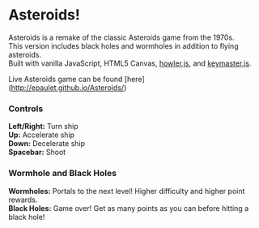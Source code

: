 # Asteroids!

Asteroids is a remake of the classic Asteroids game from the 1970s.  
This version includes black holes and wormholes in addition to flying asteroids.  
Built with vanilla JavaScript, HTML5 Canvas, [howler.js][howler], and [keymaster.js][keymaster].


Live Asteroids game can be found [here] (http://epaulet.github.io/Asteroids/)

[howler]: https://github.com/goldfire/howler.js/
[keymaster]: https://github.com/madrobby/keymaster

### Controls

**Left/Right:** Turn ship  
**Up:** Accelerate ship  
**Down:** Decelerate ship  
**Spacebar:** Shoot  

### Wormhole and Black Holes

**Wormholes:** Portals to the next level! Higher difficulty and higher point rewards.  
**Black Holes:** Game over! Get as many points as you can before hitting a black hole!

